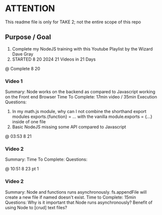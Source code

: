 # ATTENTION

This readme file is only for TAKE 2; not the entire scope of this repo

## Purpose / Goal
1. Complete my NodeJS training with this Youtube Playlist by the Wizard Dave Gray
2. STARTED 8 20 2024
21 Videos in 21 Days

<!-- @ 13:40
### Video 1
Summary: 
Time To Complete:
Questions: -->

@ Complete 8 20
### Video 1
Summary: Node works on the backend as compared to Javascript working on the Front end Browser
Time To Complete: 17min video / 35min Execution
Questions: 
1. In my math.js module, why can I not combine the shorthand export modules exports.{function} = ... with the vanilla module.exports = {...} inside of one file
2. Basic NodeJS missing some API compared to Javascript

@ 03:53 8 21
### Video 2
Summary: 
Time To Complete:
Questions:

@ 10:51 8 23 pt 1
### Video 2
Summary: Node and functions runs asynchronously. fs.appendFile will create a new file if named doesn't exist.
Time to Complete: 15min
Questions: Why is it important that Node runs asynchronously? Benefit of using Node to [crud] text files?